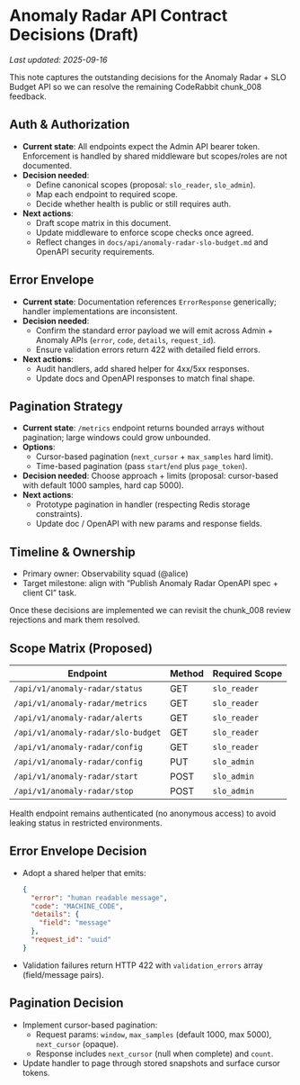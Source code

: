 # Anomaly Radar API Contract Decisions (Draft)

_Last updated: 2025-09-16_

This note captures the outstanding decisions for the Anomaly Radar + SLO Budget API so we can resolve the remaining CodeRabbit chunk_008 feedback.

## Auth & Authorization

- **Current state**: All endpoints expect the Admin API bearer token. Enforcement is handled by shared middleware but scopes/roles are not documented.
- **Decision needed**:
  - Define canonical scopes (proposal: `slo_reader`, `slo_admin`).
  - Map each endpoint to required scope.
  - Decide whether health is public or still requires auth.
- **Next actions**:
  - Draft scope matrix in this document.
  - Update middleware to enforce scope checks once agreed.
  - Reflect changes in `docs/api/anomaly-radar-slo-budget.md` and OpenAPI security requirements.

## Error Envelope

- **Current state**: Documentation references `ErrorResponse` generically; handler implementations are inconsistent.
- **Decision needed**:
  - Confirm the standard error payload we will emit across Admin + Anomaly APIs (`error`, `code`, `details`, `request_id`).
  - Ensure validation errors return 422 with detailed field errors.
- **Next actions**:
  - Audit handlers, add shared helper for 4xx/5xx responses.
  - Update docs and OpenAPI responses to match final shape.

## Pagination Strategy

- **Current state**: `/metrics` endpoint returns bounded arrays without pagination; large windows could grow unbounded.
- **Options**:
  - Cursor-based pagination (`next_cursor` + `max_samples` hard limit).
  - Time-based pagination (pass `start`/`end` plus `page_token`).
- **Decision needed**: Choose approach + limits (proposal: cursor-based with default 1000 samples, hard cap 5000).
- **Next actions**:
  - Prototype pagination in handler (respecting Redis storage constraints).
  - Update doc / OpenAPI with new params and response fields.

## Timeline & Ownership

- Primary owner: Observability squad (@alice)
- Target milestone: align with “Publish Anomaly Radar OpenAPI spec + client CI” task.

Once these decisions are implemented we can revisit the chunk_008 review rejections and mark them resolved.

## Scope Matrix (Proposed)

| Endpoint | Method | Required Scope |
|----------|--------|----------------|
| `/api/v1/anomaly-radar/status` | GET | `slo_reader` |
| `/api/v1/anomaly-radar/metrics` | GET | `slo_reader` |
| `/api/v1/anomaly-radar/alerts` | GET | `slo_reader` |
| `/api/v1/anomaly-radar/slo-budget` | GET | `slo_reader` |
| `/api/v1/anomaly-radar/config` | GET | `slo_reader` |
| `/api/v1/anomaly-radar/config` | PUT | `slo_admin` |
| `/api/v1/anomaly-radar/start` | POST | `slo_admin` |
| `/api/v1/anomaly-radar/stop` | POST | `slo_admin` |

Health endpoint remains authenticated (no anonymous access) to avoid leaking status in restricted environments.

## Error Envelope Decision

- Adopt a shared helper that emits:
  ```json
  {
    "error": "human readable message",
    "code": "MACHINE_CODE",
    "details": {
      "field": "message"
    },
    "request_id": "uuid"
  }
  ```
- Validation failures return HTTP 422 with `validation_errors` array (field/message pairs).

## Pagination Decision

- Implement cursor-based pagination:
  - Request params: `window`, `max_samples` (default 1000, max 5000), `next_cursor` (opaque).
  - Response includes `next_cursor` (null when complete) and `count`.
- Update handler to page through stored snapshots and surface cursor tokens.
